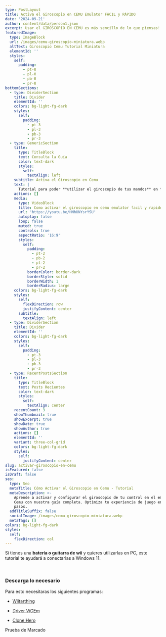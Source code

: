 ```yaml
---
type: PostLayout
title: Activa el Giroscopio en CEMU Emulator FÁCIL y RÁPIDO
date: '2024-09-21'
author: content/data/person1.json
excerpt: Usar el GIROSCOPIO EN CEMU es más sencillo de lo que piensas!
featuredImage:
  type: ImageBlock
  url: /images/cemu-giroscopio-miniatura.webp
  altText: Giroscopio Cemu Tutorial Miniatura
  elementId: ''
  styles:
    self:
      padding:
        - pt-0
        - pl-0
        - pb-0
        - pr-0
bottomSections:
  - type: DividerSection
    title: Divider
    elementId: ''
    colors: bg-light-fg-dark
    styles:
      self:
        padding:
          - pt-3
          - pl-3
          - pb-3
          - pr-3
  - type: GenericSection
    title:
      type: TitleBlock
      text: Consulta la Guía
      color: text-dark
      styles:
        self:
          textAlign: left
    subtitle: Activa el Giroscopio en Cemu
    text: |
      Tutorial para poder **utilizar el giroscopio de tus mandos** en **CEMU**.
    actions: []
    media:
      type: VideoBlock
      title: Como activar el giroscopio en cemu emulator facil y rapido
      url: 'https://youtu.be/HNhUNYsrYSU'
      autoplay: false
      loop: false
      muted: true
      controls: true
      aspectRatio: '16:9'
      styles:
        self:
          padding:
            - pt-2
            - pb-2
            - pl-2
            - pr-2
          borderColor: border-dark
          borderStyle: solid
          borderWidth: 1
          borderRadius: large
    colors: bg-light-fg-dark
    styles:
      self:
        flexDirection: row
        justifyContent: center
      subtitle:
        textAlign: left
  - type: DividerSection
    title: Divider
    elementId: ''
    colors: bg-light-fg-dark
    styles:
      self:
        padding:
          - pt-3
          - pl-3
          - pb-3
          - pr-3
  - type: RecentPostsSection
    title:
      type: TitleBlock
      text: Posts Recientes
      color: text-dark
      styles:
        self:
          textAlign: center
    recentCount: 3
    showThumbnail: true
    showExcerpt: true
    showDate: true
    showAuthor: true
    actions: []
    elementId: ''
    variant: three-col-grid
    colors: bg-light-fg-dark
    styles:
      self:
        justifyContent: center
slug: activar-giroscopio-en-cemu
isFeatured: false
isDraft: false
seo:
  type: Seo
  metaTitle: Cómo Activar el Giroscopio en Cemu - Tutorial
  metaDescription: >-
    Aprende a activar y configurar el giroscopio de tu control en el emulador
    Cemu con nuestra guía completa. Optimiza tu experiencia de juego en pocos
    pasos.
  addTitleSuffix: false
  socialImage: /images/cemu-giroscopio-miniatura.webp
  metaTags: []
colors: bg-light-fg-dark
styles:
  self:
    flexDirection: col
---
```

Si tienes una **batería o guitarra de wii** y quieres utilizarlas en PC, este tutorial te ayudará a conectarlas a Windows 11.

<br>

### Descarga lo necesario

Para esto necesitaras los siguientes programas:

*   [Wiitarthing](https://github.com/TheNathannator/WiitarThing/releases/tag/v2.7.0.5)

*   [Driver ViGEm](https://github.com/ViGEm/ViGEmBus/releases)

*   [Clone Hero](https://clonehero.net/releases/)

Prueba de Marcado
